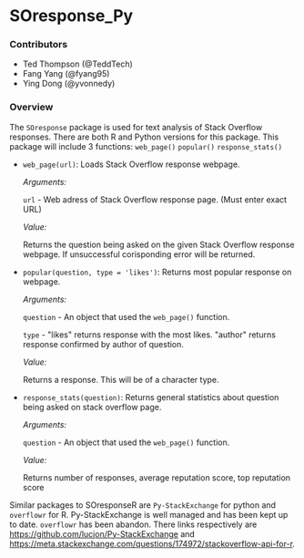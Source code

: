 # SOresponse_Py

### Contributors

* Ted Thompson (@TeddTech)
* Fang Yang (@fyang95)
* Ying Dong (@yvonnedy)   

### Overview

The `SOresponse` package is used for text analysis of Stack Overflow responses. There are both R and Python versions for this package. This package will include 3 functions: `web_page()` `popular()` `response_stats()`

* `web_page(url)`: Loads Stack Overflow response webpage.

	*Arguments:*

  `url` - Web adress of Stack Overflow response page. (Must enter exact URL)

	*Value:*

  Returns the question being asked on the given Stack Overflow response webpage. If unsuccessful corisponding error will be returned.

* `popular(question, type = 'likes')`: Returns most popular response on webpage.

  *Arguments:*

    `question` - An object that used the `web_page()` function.

    `type` - "likes" returns response with the most likes. "author" returns response confirmed by author of question.

  *Value:*

    Returns a response. This will be of a character type.

* `response_stats(question)`: Returns general statistics about question being asked on stack overflow page.

  *Arguments:*

    `question` - An object that used the `web_page()` function.

  *Value:*

    Returns number of responses, average reputation score, top reputation score

Similar packages to SOresponseR are `Py-StackExchange` for python and `overflowr` for R. Py-StackExchange is well managed and has been kept up to date. `overflowr` has been abandon. There links respectively are https://github.com/lucjon/Py-StackExchange and https://meta.stackexchange.com/questions/174972/stackoverflow-api-for-r.
